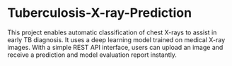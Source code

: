 # Tuberculosis-X-ray-Prediction
This project enables automatic classification of chest X-rays to assist in early TB diagnosis. It uses a deep learning model trained on medical X-ray images.   With a simple REST API interface, users can upload an image and receive a prediction and model evaluation report instantly.
